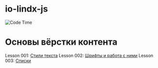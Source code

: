 # io-lindx-js

![Code Time](https://img.shields.io/endpoint?style=flat&url=https://codetime-api.datreks.com/badge/870?logoColor=white%26project=io-lindx-js%26recentMS=0%26showProject=false)

# Основы вёрстки контента

Lesson 001: [Стили текста](./les_001/readme.md)
Lesson 002: [Шрифты и работа с ними](./les_002/readme.md)
Lesson 003: [Списки](./les_003/readme.md)

